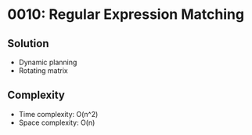 # 0010: Regular Expression Matching

## Solution
- Dynamic planning
- Rotating matrix

## Complexity
- Time complexity: O(n^2)
- Space complexity: O(n)